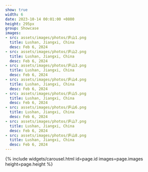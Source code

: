 ```yaml
---
show: true
width: 6
date: 2023-10-14 00:01:00 +0800
height: 295px
group: Showcase
images:
- src: assets/images/photos/庐山1.png
  title: Lushan, Jiangxi, China
  desc: Feb 6, 2024
- src: assets/images/photos/庐山2.png
  title: Lushan, Jiangxi, China
  desc: Feb 6, 2024
- src: assets/images/photos/庐山3.png
  title: Lushan, Jiangxi, China
  desc: Feb 6, 2024
- src: assets/images/photos/庐山4.png
  title: Lushan, Jiangxi, China
  desc: Feb 6, 2024
- src: assets/images/photos/庐山5.png
  title: Lushan, Jiangxi, China
  desc: Feb 6, 2024
- src: assets/images/photos/庐山6.png
  title: Lushan, Jiangxi, China
  desc: Feb 6, 2024
- src: assets/images/photos/庐山7.png
  title: Lushan, Jiangxi, China
  desc: Feb 6, 2024
- src: assets/images/photos/庐山8.png
  title: Lushan, Jiangxi, China
  desc: Feb 6, 2024
---
```


{% include widgets/carousel.html id=page.id images=page.images height=page.height %}
